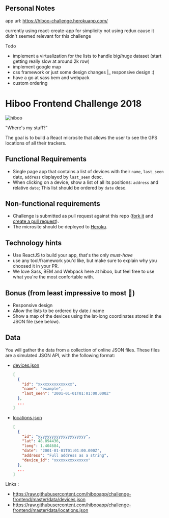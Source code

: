 ## Personal Notes

app url: https://hiboo-challenge.herokuapp.com/

currently using react-create-app for simplicity
not using redux cause it didn't seemed relevant for this challenge

Todo
  * implement a virtualization for the lists to handle big/huge dataset (start getting really slow at around 2k row)
  * implement google map
  * css framework or just some design changes
      |_ responsive design :)
  * have a go at sass bem and webpack
  * custom ordering

# Hiboo Frontend Challenge 2018

![hiboo](http://hiboo-preprod.herokuapp.com/assets/logo-1dc0622627df9b16cfe34026f48b408ddcb2e08b4186fd5f13841a39d0d0c4cd.png)

"Where's my stuff?"

The goal is to build a React microsite that allows the user to see the GPS locations of all their trackers.

## Functional Requirements

* Single page app that contains a list of devices with their `name`, `last_seen` date, `address` displayed by `last_seen` desc.
* When clicking on a device, show a list of all its positions: `address` and relative `date`; This list should be ordered by `date` desc.

## Non-functional requirements

* Challenge is submitted as pull request against this repo ([fork it](https://help.github.com/articles/fork-a-repo/) and [create a pull request](https://help.github.com/articles/creating-a-pull-request-from-a-fork/)).
* The microsite should be deployed to [Heroku](https://devcenter.heroku.com/articles/getting-started-with-nodejs).

## Technology hints

* Use ReactJS to build your app, that's the only _must-have_
* use any tool/framework you'd like, but make sure to explain why you choosed it in your PR.
* We love Sass, BEM and Webpack here at hiboo, but feel free to use what you're the most confortable with.

## Bonus (from least impressive to most 💪)

* Responsive design
* Allow the lists to be ordered by date / name
* Show a map of the devices using the lat-long coordinates stored in the JSON file (see below).

## Data

You will gather the data from a collection of online JSON files.
These files are a simulated JSON API, with the following format:

* [devices.json](https://raw.githubusercontent.com/hibooapp/challenge-frontend/master/data/devices.json)
  ```json
  [
    {
      "id": "xxxxxxxxxxxxxxx",
      "name": "example",
      "last_seen": "2001-01-01T01:01:00.000Z"
    },
    ...
  ]
  ```
* [locations.json](https://raw.githubusercontent.com/hibooapp/challenge-frontend/master/data/locations.json)
  ```json
  [
    {
      "id": "yyyyyyyyyyyyyyyyyyyyy",
      "lat": 48.894436,
      "long": 1.404684,
      "date": "2001-01-01T01:01:00.000Z",
      "address": "Full address as a string",
      "device_id": "xxxxxxxxxxxxxxx"
    },
    ...
  ]
  ```

Links :

* https://raw.githubusercontent.com/hibooapp/challenge-frontend/master/data/devices.json
* https://raw.githubusercontent.com/hibooapp/challenge-frontend/master/data/locations.json
